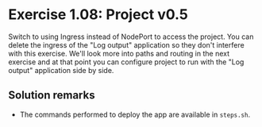 # Exercise 1.08: Project v0.5

Switch to using Ingress instead of NodePort to access the project. You can delete the ingress of the "Log output" application so they don't interfere with this exercise. We'll look more into paths and routing in the next exercise and at that point you can configure project to run with the "Log output" application side by side.

## Solution remarks
- The commands performed to deploy the app are available in ```steps.sh```.
